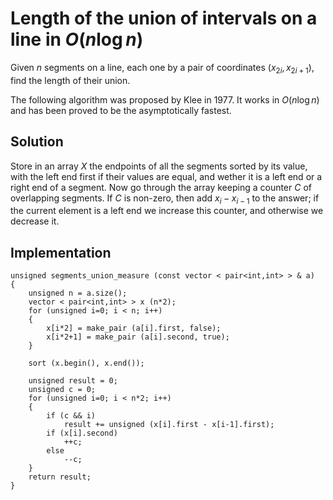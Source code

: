 <!--?title Length of the union of intervals on a line -->

# Length of the union of intervals on a line in $O(n\log n)$

Given $n$ segments on a line, each one by a pair of coordinates $(x_{2i}, x_{2i+1})$, find the length of their union.

The following algorithm was proposed by Klee in 1977. It works in $O(n\log n)$ and has been proved to be the asymptotically fastest.

## Solution

Store in an array $X$ the endpoints of all the segments sorted by its value, with the left end first if their values are equal, and wether it is a left end or a right end of a segment. Now go through the array keeping a counter $C$ of overlapping segments. If $C$ is non-zero, then add $x_i-x_{i-1}$ to the answer; if the current element is a left end we increase this counter, and otherwise we decrease it.

## Implementation

<pre><code>unsigned segments_union_measure (const vector &lt; pair&lt;int,int&gt; &gt; & a)
{
    unsigned n = a.size();
    vector &lt; pair&lt;int,int&gt; &gt; x (n*2);
    for (unsigned i=0; i &lt; n; i++)
    {
        x[i*2] = make_pair (a[i].first, false);
        x[i*2+1] = make_pair (a[i].second, true);
    }

    sort (x.begin(), x.end());

    unsigned result = 0;
    unsigned c = 0;
    for (unsigned i=0; i &lt; n*2; i++)
    {
        if (c && i)
            result += unsigned (x[i].first - x[i-1].first);
        if (x[i].second)
            ++c;
        else
            --c;
    }
    return result;
}</code></pre>
